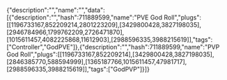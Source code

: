 {"description":"","name":"","data":[{"description":"","hash":711889599,"name":"PVE God Roll","plugs":[[1196733167,852209214,2801223209],[3429800428,3827198035],[2946784966,1799762209,2726471870],[1015611457,4082225868,11612903],[2988596335,3988215619]],"tags":["Controller","GodPVE"]},{"description":"","hash":711889599,"name":"PVP God Roll","plugs":[[1196733167,852209214],[3429800428,3827198035],[2846385770,588594999],[1365187766,1015611457,47981717],[2988596335,3988215619]],"tags":["GodPVP"]}]}

